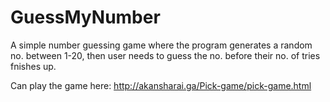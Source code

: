 # GuessMyNumber

A simple number guessing game where the program generates a random no. between 1-20, then user needs to guess the no. before their no. of tries fnishes up.

Can play the game here: http://akansharai.ga/Pick-game/pick-game.html
